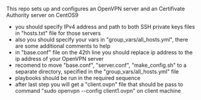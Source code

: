 This repo sets up and configures an OpenVPN server and an Certifivate Authority server on CentOS9
  - you should specify IPv4 address and path to both SSH private keys files in "hosts.txt" file for those servers
  - also you should specify your vars in "group_vars/all_hosts.yml", there are some additional comments to help
  - in "base.conf" file on the 42th line you should replace ip address to the ip address of your OpenVPN server
  - recomend to move "base.conf", "server.conf", "make_config.sh" to a separate directory, specified in the "group_vars/all_hosts.yml" file
  - playbooks should be run in the required sequence
  - after last step you will get a "client.ovpn" file that should be pass to command "sudo openvpn --config client1.ovpn" on client machine




